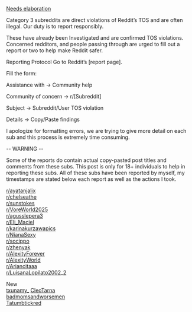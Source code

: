 [Needs elaboration](/Needs+elaboration/Active+Cat+3)

Category 3 subreddits are direct violations of Reddit’s TOS and are often illegal.
Our duty is to report responsibly.

These have already been Investigated and are confirmed TOS violations. Concerned redditors, and people passing through are urged to fill out a report or two to help make Reddit safer.

Reporting Protocol
Go to Reddit’s [report page].

Fill the form:

Assistance with → Community help

Community of concern → r/[Subreddit]

Subject → Subreddit/User TOS violation

Details → Copy/Paste findings

I apologize for formatting errors, we are trying to give more detail on each sub and this process is extremely time consuming.

-- WARNING --

Some of the reports do contain actual copy-pasted post titles and comments from these subs. This post is only for 18+ individuals to help in reporting these subs. All of these subs have been reported by myself, my timestamps are stated below each report as well as the actions I took.
                                      
[r/ayatanjalix](/Subs/ayatanjalix)                                                             
[r/chelseathe](/Subs/chelseathe)                                                            
[r/sunstokes](/Subs/sunstokes)                                                             
[r/VoreWorld2025](/Subs/VoreWorld2025)                                                    
[r/agusslepera3](/Subs/agusslepera3)                                                        
[r/Eli_Maciel](/Subs/Eli_Maciel)                                                              
[r/karinakurzawapics](/Subs/karinakurzawapics)                                              
[r/NianaSexy](/Subs/NianaSexy)                                                             
[r/socippo](/Subs/socippo)                                                                  
[r/zhenyak](/Subs/zhenyak)                                                                 
[r/AlexityForever](/Subs/AlexityForever)                                                       
[r/AlexityWorld](/Subs/AlexityWorld)                                                         
[r/Ariancitaaa](/Subs/Ariancitaaa)                                                           
[r/LuisanaLopilato2002_2](/Subs/LuisanaLopilato2002_2) 

New                                                                           
[txunamy_](/subs/txunamy_)                                                               [CleoTarna](/Subs/CleoTarna)                                                                 
[badmomsandworsemen](/Subs/r/badmomsandworsemen)                                       
[Tatumbtickred](/Subs/Tatumbtickred)                                                         